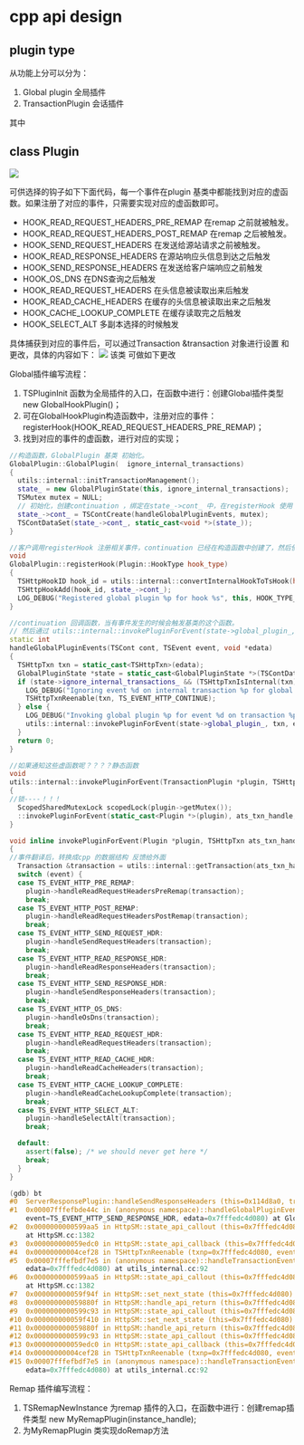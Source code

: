 # cpp api design
## plugin type 
从功能上分可以分为：

 1. Global plugin    全局插件
 2. TransactionPlugin 会话插件
 
 其中

## class Plugin  
![](cpp_api_image/UMLClassDiagram-Plugin.png) 

可供选择的钩子如下下面代码，每一个事件在plugin 基类中都能找到对应的虚函数。如果注册了对应的事件，只需要实现对应的虚函数即可。
* HOOK_READ_REQUEST_HEADERS_PRE_REMAP  在remap 之前就被触发。
* HOOK_READ_REQUEST_HEADERS_POST_REMAP   在remap 之后被触发。
* HOOK_SEND_REQUEST_HEADERS  在发送给源站请求之前被触发。
* HOOK_READ_RESPONSE_HEADERS  在源站响应头信息到达之后触发
* HOOK_SEND_RESPONSE_HEADERS  在发送给客户端响应之前触发
* HOOK_OS_DNS  在DNS查询之后触发
* HOOK_READ_REQUEST_HEADERS  在头信息被读取出来后触发
* HOOK_READ_CACHE_HEADERS  在缓存的头信息被读取出来之后触发  
* HOOK_CACHE_LOOKUP_COMPLETE 在缓存读取完之后触发
* HOOK_SELECT_ALT 多副本选择的时候触发

具体捕获到对应的事件后，可以通过Transaction &transaction 对象进行设置 和更改，具体的内容如下：
![](cpp_api_image/UMLClassDiagram-Transaction.png) 
该类 可做如下更改


Global插件编写流程：

1. TSPluginInit 函数为全局插件的入口，在函数中进行：创建Global插件类型  new GlobalHookPlugin()；
2. 可在GlobalHookPlugin构造函数中，注册对应的事件：registerHook(HOOK_READ_REQUEST_HEADERS_PRE_REMAP)；
3. 找到对应的事件的虚函数，进行对应的实现；

```cpp
//构造函数，GlobalPlugin 基类 初始化。
GlobalPlugin::GlobalPlugin(	 ignore_internal_transactions)
{
  utils::internal::initTransactionManagement();
  state_ = new GlobalPluginState(this, ignore_internal_transactions);
  TSMutex mutex = NULL;
  // 初始化，创建continuation ，绑定在state_->cont_ 中，在registerHook 使用
  state_->cont_ = TSContCreate(handleGlobalPluginEvents, mutex);
  TSContDataSet(state_->cont_, static_cast<void *>(state_));
}

//客户调用registerHook 注册相关事件，continuation 已经在构造函数中创建了，然后使用TSHttpHookAdd挂载该事件。
void
GlobalPlugin::registerHook(Plugin::HookType hook_type)
{
  TSHttpHookID hook_id = utils::internal::convertInternalHookToTsHook(hook_type);
  TSHttpHookAdd(hook_id, state_->cont_);
  LOG_DEBUG("Registered global plugin %p for hook %s", this, HOOK_TYPE_STRINGS[hook_type].c_str());
}

//continuation 回调函数，当有事件发生的时候会触发基类的这个函数。
// 然后通过 utils::internal::invokePluginForEvent(state->global_plugin_, txn, event); 通知GlobalPlugin里面的相关函数。
static int
handleGlobalPluginEvents(TSCont cont, TSEvent event, void *edata)
{
  TSHttpTxn txn = static_cast<TSHttpTxn>(edata);
  GlobalPluginState *state = static_cast<GlobalPluginState *>(TSContDataGet(cont));
  if (state->ignore_internal_transactions_ && (TSHttpTxnIsInternal(txn) == TS_SUCCESS)) {
    LOG_DEBUG("Ignoring event %d on internal transaction %p for global plugin %p", event, txn, state->global_plugin_);
    TSHttpTxnReenable(txn, TS_EVENT_HTTP_CONTINUE);
  } else {
    LOG_DEBUG("Invoking global plugin %p for event %d on transaction %p", state->global_plugin_, event, txn);
    utils::internal::invokePluginForEvent(state->global_plugin_, txn, event);
  }
  return 0;
}

//如果通知这些虚函数呢？？？？静态函数
void
utils::internal::invokePluginForEvent(TransactionPlugin *plugin, TSHttpTxn ats_txn_handle, TSEvent event)
{
//锁----！！！
  ScopedSharedMutexLock scopedLock(plugin->getMutex());
  ::invokePluginForEvent(static_cast<Plugin *>(plugin), ats_txn_handle, event);
}

void inline invokePluginForEvent(Plugin *plugin, TSHttpTxn ats_txn_handle, TSEvent event)
{
//事件翻译后，转换成cpp 的数据结构 反馈给外面
  Transaction &transaction = utils::internal::getTransaction(ats_txn_handle);
  switch (event) {
  case TS_EVENT_HTTP_PRE_REMAP:
    plugin->handleReadRequestHeadersPreRemap(transaction);
    break;
  case TS_EVENT_HTTP_POST_REMAP:
    plugin->handleReadRequestHeadersPostRemap(transaction);
    break;
  case TS_EVENT_HTTP_SEND_REQUEST_HDR:
    plugin->handleSendRequestHeaders(transaction);
    break;
  case TS_EVENT_HTTP_READ_RESPONSE_HDR:
    plugin->handleReadResponseHeaders(transaction);
    break;
  case TS_EVENT_HTTP_SEND_RESPONSE_HDR:
    plugin->handleSendResponseHeaders(transaction);
    break;
  case TS_EVENT_HTTP_OS_DNS:
    plugin->handleOsDns(transaction);
    break;
  case TS_EVENT_HTTP_READ_REQUEST_HDR:
    plugin->handleReadRequestHeaders(transaction);
    break;
  case TS_EVENT_HTTP_READ_CACHE_HDR:
    plugin->handleReadCacheHeaders(transaction);
    break;
  case TS_EVENT_HTTP_CACHE_LOOKUP_COMPLETE:
    plugin->handleReadCacheLookupComplete(transaction);
    break;
  case TS_EVENT_HTTP_SELECT_ALT:
    plugin->handleSelectAlt(transaction);
    break;

  default:
    assert(false); /* we should never get here */
    break;
  }
}

(gdb) bt
#0  ServerResponsePlugin::handleSendResponseHeaders (this=0x114d8a0, transaction=...) at ServerResponse.cc:77
#1  0x00007fffefbde44c in (anonymous namespace)::handleGlobalPluginEvents (cont=<value optimized out>, 
    event=TS_EVENT_HTTP_SEND_RESPONSE_HDR, edata=0x7fffedc4d080) at GlobalPlugin.cc:58
#2  0x0000000000599aa5 in HttpSM::state_api_callout (this=0x7fffedc4d080, event=<value optimized out>, data=<value optimized out>)
    at HttpSM.cc:1382
#3  0x000000000059edc0 in HttpSM::state_api_callback (this=0x7fffedc4d080, event=60000, data=0x0) at HttpSM.cc:1273
#4  0x00000000004cef28 in TSHttpTxnReenable (txnp=0x7fffedc4d080, event=TS_EVENT_HTTP_CONTINUE) at InkAPI.cc:5671
#5  0x00007fffefbdf7e5 in (anonymous namespace)::handleTransactionEvents (cont=<value optimized out>, event=<value optimized out>, 
    edata=0x7fffedc4d080) at utils_internal.cc:92
#6  0x0000000000599aa5 in HttpSM::state_api_callout (this=0x7fffedc4d080, event=<value optimized out>, data=<value optimized out>)
    at HttpSM.cc:1382
#7  0x000000000059f94f in HttpSM::set_next_state (this=0x7fffedc4d080) at HttpSM.cc:7164
#8  0x000000000059880f in HttpSM::handle_api_return (this=0x7fffedc4d080) at HttpSM.cc:1526
#9  0x0000000000599c93 in HttpSM::state_api_callout (this=0x7fffedc4d080, event=<value optimized out>, data=0x0) at HttpSM.cc:1464
#10 0x000000000059f410 in HttpSM::set_next_state (this=0x7fffedc4d080) at HttpSM.cc:6955
#11 0x000000000059880f in HttpSM::handle_api_return (this=0x7fffedc4d080) at HttpSM.cc:1526
#12 0x0000000000599c93 in HttpSM::state_api_callout (this=0x7fffedc4d080, event=<value optimized out>, data=0x0) at HttpSM.cc:1464
#13 0x000000000059edc0 in HttpSM::state_api_callback (this=0x7fffedc4d080, event=60000, data=0x0) at HttpSM.cc:1273
#14 0x00000000004cef28 in TSHttpTxnReenable (txnp=0x7fffedc4d080, event=TS_EVENT_HTTP_CONTINUE) at InkAPI.cc:5671
#15 0x00007fffefbdf7e5 in (anonymous namespace)::handleTransactionEvents (cont=<value optimized out>, event=<value optimized out>, 
    edata=0x7fffedc4d080) at utils_internal.cc:92
```

Remap 插件编写流程：

1. TSRemapNewInstance 为remap 插件的入口，在函数中进行：创建remap插件类型 new MyRemapPlugin(instance_handle);
2. 为MyRemapPlugin 类实现doRemap方法